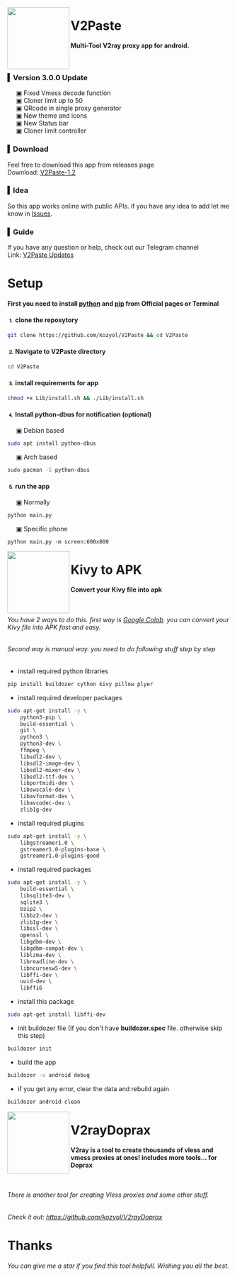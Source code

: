 <p>
    <img align="left" src="https://github.com/kozyol/V2Paste/blob/main/Data/icon.png" width=140 height=140 />
    <h1> V2Paste </h1>
    <p><b> Multi-Tool V2ray proxy app for android.</b></p>
</p>
<br>

### ▍Version 3.0.0 Update
&nbsp;&nbsp;&nbsp;&nbsp; ▣ Fixed Vmess decode function <br>
&nbsp;&nbsp;&nbsp;&nbsp; ▣ Cloner limit up to 50 <br>
&nbsp;&nbsp;&nbsp;&nbsp; ▣ QRcode in single proxy generator <br>
&nbsp;&nbsp;&nbsp;&nbsp; ▣ New theme and icons <br>
&nbsp;&nbsp;&nbsp;&nbsp; ▣ New Status bar <br>
&nbsp;&nbsp;&nbsp;&nbsp; ▣ Cloner limit controller <br>

### ▍Download 
Feel free to download this app from releases page
<br>Download: [V2Paste-1.2](https://github.com/kozyol/V2Paste/releases/tag/v3.0.0)

### ▍Idea
So this app works online with public APIs. if you have any idea to add let me know in [Issues](https://github.com/kozyol/V2Paste/issues).

### ▍Guide
If you have any question or help, check out our Telegram channel<br>
Link: [V2Paste Updates](https://t.me/V2Paste)

# Setup
#### First you need to install [python](https://www.python.org/) and [pip](https://pypi.org/project/pip/) from Official pages or Terminal
#### ⒈ clone the reposytory
```bash
git clone https://github.com/kozyol/V2Paste && cd V2Paste
```
#### ⒉ Navigate to V2Paste directory
```bash
cd V2Paste
```
#### ⒊ install requirements for app
```bash
chmod +x Lib/install.sh && ./Lib/install.sh
```
#### ⒋ Install python-dbus for notification (optional)
&nbsp;&nbsp;&nbsp;&nbsp; ▣ Debian based
```bash
sudo apt install python-dbus
```
&nbsp;&nbsp;&nbsp;&nbsp; ▣ Arch based
```bash
sudo pacman -S python-dbus
```
#### ⒌ run the app
&nbsp;&nbsp;&nbsp;&nbsp; ▣ Normally
```bash
python main.py
```
&nbsp;&nbsp;&nbsp;&nbsp; ▣ Specific phone
```
python main.py -m screen:600x800
```

<p>
    <img align="left" src="https://user-images.githubusercontent.com/118578799/219371927-2ebe765b-cdef-4b61-94d5-abd2b63d56f9.png" width=140 height=140 />
    <h1> Kivy to APK </h1>
    <p><b> Convert your Kivy file into apk </b></p>
</p><br>

###### You have 2 ways to do this. first way is [Google Colab](https://colab.research.google.com/). you can convert your Kivy file into APK fast and easy.
###### Second way is manual way. you need to do following stuff step by step
+ install required python libraries
```bash
pip install buildozer cython kivy pillow plyer
```
+ install required developer packages
```bash
sudo apt-get install -y \
    python3-pip \
    build-essential \
    git \
    python3 \
    python3-dev \
    ffmpeg \
    libsdl2-dev \
    libsdl2-image-dev \
    libsdl2-mixer-dev \
    libsdl2-ttf-dev \
    libportmidi-dev \
    libswscale-dev \
    libavformat-dev \
    libavcodec-dev \
    zlib1g-dev
```
+ install required plugins
```bash
sudo apt-get install -y \
    libgstreamer1.0 \
    gstreamer1.0-plugins-base \
    gstreamer1.0-plugins-good
```
+ install required packages
```bash
sudo apt-get install -y \
    build-essential \
    libsqlite3-dev \
    sqlite3 \
    bzip2 \
    libbz2-dev \
    zlib1g-dev \
    libssl-dev \
    openssl \
    libgdbm-dev \
    libgdbm-compat-dev \
    liblzma-dev \
    libreadline-dev \
    libncursesw5-dev \
    libffi-dev \
    uuid-dev \
    libffi6
```
+ install this package
```bash
sudo apt-get install libffi-dev
```
+ init buildozer file (If you don't have **buildozer.spec** file. otherwise skip this step)
```bash
buildozer init
```
+ build the app
```bash
buildozer -v android debug
```
+ if you get any error, clear the data and rebuild again
```bash
buildozer android clean
```

<p>
    <img align="left" src="https://i0.wp.com/img.aapks.com/imgs/c/9/5/c95d7d8f2388afd94a20fd5004105246_icon.png?w=180" width=140 height=140 />
    <h1> V2rayDoprax </h1>
    <p><b> V2ray is a tool to create thousands of vless and vmess proxies at ones! includes more tools... for Doprax</b></p>
</p><br>

###### There is another tool for creating Vless proxies and some other stuff.
###### Check it out: https://github.com/kozyol/V2rayDoprax


# Thanks
###### You can give me a star if you find this tool helpfull. Wishing you all the best.
